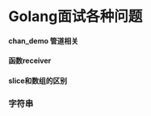 Golang面试各种问题
===================

#### chan_demo 管道相关


#### 函数receiver

#### slice和数组的区别

### 字符串

